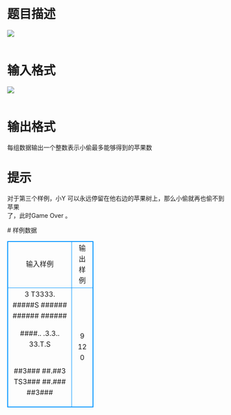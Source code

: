 # 

 
 # 题目描述 
<p>
<img border="0" src="/source/joyoi/tyvj-2591/img/aHR0cDovL3d3dy5qb3lvaS5jbi9wcm9ibGVtL3R5dmotMjU5MS9wcm9ibGVtc19pbWFnZXMvMzAzMC8xNzU3XzEuanBn.jpg"><br><br></p> 

 
 # 输入格式 
<p>
<img border="0" src="/source/joyoi/tyvj-2591/img/aHR0cDovL3d3dy5qb3lvaS5jbi9wcm9ibGVtL3R5dmotMjU5MS9wcm9ibGVtc19pbWFnZXMvMzAzMC8xNzU3XzIuanBn.jpg"><br><br></p> 

 
 # 输出格式 
<p>
每组数据输出一个整数表示小偷最多能够得到的苹果数</p> 

 
 # 提示 
<p>
对于第三个样例，小Y 可以永远停留在他右边的苹果树上，那么小偷就再也偷不到苹果<br>了，此时Game Over 。</p> 
# 样例数据
<style>
        table,table tr th, table tr td { border:1px solid #0094ff; }
        table { width: 200px; min-height: 25px; line-height: 25px; text-align: center; border-collapse: collapse;}   
    </style>
<table>
	<tr>
		<td>输入样例</td>
		<td>输出样例</td>
	</tr>
<tr><td>3 
T3333.
#####S
######
######
######

####..
.3.3..
33.T.S
######
######

##3###
##.##3
TS3###
##.###
##3###
</td><td>9
12
0</td></tr></table>
